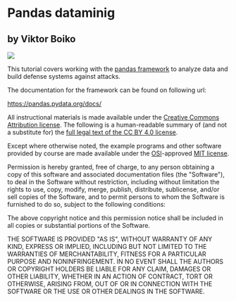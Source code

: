 
# Pandas dataminig

## by Viktor Boiko

![](https://pandas.pydata.org/docs/_static/pandas.svg)

This tutorial covers working with the [pandas framework](https://pandas.pydata.org) to analyze data and build defense systems against attacks.

The documentation for the framework can be found on following url:

https://pandas.pydata.org/docs/


All instructional materials is made available under the [Creative Commons Attribution license][cc-by-human]. The following is a human-readable summary of (and not a substitute for) the [full legal text of the CC BY 4.0 license][cc-by-legal].

Except where otherwise noted, the example programs and other software provided by course are made available under the [OSI][osi]-approved [MIT license][mit-license].

Permission is hereby granted, free of charge, to any person obtaining a copy of this software and associated documentation files (the "Software"), to deal in the Software without restriction, including without limitation the rights to use, copy, modify, merge, publish, distribute, sublicense, and/or sell copies of the Software, and to permit persons to whom the Software is furnished to do so, subject to the following conditions:

The above copyright notice and this permission notice shall be included in all copies or substantial portions of the Software.

THE SOFTWARE IS PROVIDED "AS IS", WITHOUT WARRANTY OF ANY KIND, EXPRESS OR IMPLIED, INCLUDING BUT NOT LIMITED TO THE WARRANTIES OF MERCHANTABILITY, FITNESS FOR A PARTICULAR PURPOSE AND NONINFRINGEMENT. IN NO EVENT SHALL THE AUTHORS OR COPYRIGHT HOLDERS BE LIABLE FOR ANY CLAIM, DAMAGES OR OTHER LIABILITY, WHETHER IN AN ACTION OF CONTRACT, TORT OR OTHERWISE, ARISING FROM, OUT OF OR IN CONNECTION WITH THE SOFTWARE OR THE USE OR OTHER DEALINGS IN THE SOFTWARE.

[cc-by-human]: https://creativecommons.org/licenses/by/4.0/
[cc-by-legal]: https://creativecommons.org/licenses/by/4.0/legalcode
[mit-license]: https://opensource.org/licenses/mit-license.html
[ci]: http://communityin.org/
[osi]: https://opensource.org
